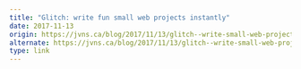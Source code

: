 ```yaml
---
title: "Glitch: write fun small web projects instantly"
date: 2017-11-13
origin: https://jvns.ca/blog/2017/11/13/glitch--write-small-web-projects-easily/
alternate: https://jvns.ca/blog/2017/11/13/glitch--write-small-web-projects-easily/
type: link
---
```


